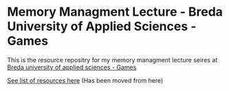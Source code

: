 # Memory Managment Lecture - Breda University of Applied Sciences - Games
This is the resource repositry for my memory managment lecture seires at [Breda university of applied sciences - Games](https://www.buas.nl/en/programmes/creative-media-and-game-technologies)

[See list of resources here](https://gist.github.com/simonrenger/d1da2a10d11f8a971fc6f1b574ab3e99) (Has been moved from here)
